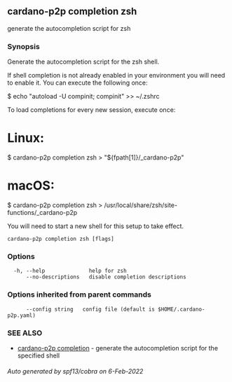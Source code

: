## cardano-p2p completion zsh

generate the autocompletion script for zsh

### Synopsis


Generate the autocompletion script for the zsh shell.

If shell completion is not already enabled in your environment you will need
to enable it.  You can execute the following once:

$ echo "autoload -U compinit; compinit" >> ~/.zshrc

To load completions for every new session, execute once:
# Linux:
$ cardano-p2p completion zsh > "${fpath[1]}/_cardano-p2p"
# macOS:
$ cardano-p2p completion zsh > /usr/local/share/zsh/site-functions/_cardano-p2p

You will need to start a new shell for this setup to take effect.


```
cardano-p2p completion zsh [flags]
```

### Options

```
  -h, --help              help for zsh
      --no-descriptions   disable completion descriptions
```

### Options inherited from parent commands

```
      --config string   config file (default is $HOME/.cardano-p2p.yaml)
```

### SEE ALSO

* [cardano-p2p completion](cardano-p2p_completion.md)	 - generate the autocompletion script for the specified shell

###### Auto generated by spf13/cobra on 6-Feb-2022
